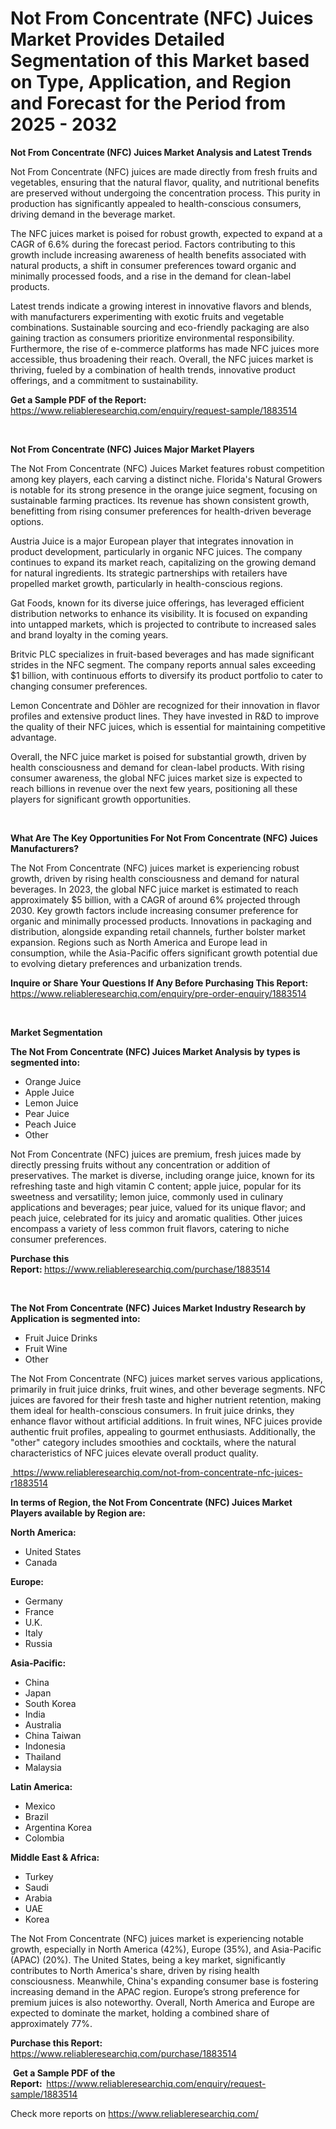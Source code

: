 <p><h1>Not From Concentrate (NFC) Juices Market Provides Detailed Segmentation of this Market based on Type, Application, and Region and Forecast for the Period from 2025 - 2032</h1></p><p><strong>Not From Concentrate (NFC) Juices Market Analysis and Latest Trends</strong></p>
<p><p>Not From Concentrate (NFC) juices are made directly from fresh fruits and vegetables, ensuring that the natural flavor, quality, and nutritional benefits are preserved without undergoing the concentration process. This purity in production has significantly appealed to health-conscious consumers, driving demand in the beverage market. </p><p>The NFC juices market is poised for robust growth, expected to expand at a CAGR of 6.6% during the forecast period. Factors contributing to this growth include increasing awareness of health benefits associated with natural products, a shift in consumer preferences toward organic and minimally processed foods, and a rise in the demand for clean-label products. </p><p>Latest trends indicate a growing interest in innovative flavors and blends, with manufacturers experimenting with exotic fruits and vegetable combinations. Sustainable sourcing and eco-friendly packaging are also gaining traction as consumers prioritize environmental responsibility. Furthermore, the rise of e-commerce platforms has made NFC juices more accessible, thus broadening their reach. Overall, the NFC juices market is thriving, fueled by a combination of health trends, innovative product offerings, and a commitment to sustainability.</p></p>
<p><strong>Get a Sample PDF of the Report:&nbsp;</strong> <a href="https://www.reliableresearchiq.com/enquiry/request-sample/1883514?utm_campaign=2268&utm_medium=2&utm_source=Github&utm_content=ia&utm_term=15022025&utm_id=not-from-concentrate-nfc-juices">https://www.reliableresearchiq.com/enquiry/request-sample/1883514</a></p>
<p>&nbsp;</p>
<p><strong>Not From Concentrate (NFC) Juices Major Market Players</strong></p>
<p><p>The Not From Concentrate (NFC) Juices Market features robust competition among key players, each carving a distinct niche. Florida's Natural Growers is notable for its strong presence in the orange juice segment, focusing on sustainable farming practices. Its revenue has shown consistent growth, benefitting from rising consumer preferences for health-driven beverage options.</p><p>Austria Juice is a major European player that integrates innovation in product development, particularly in organic NFC juices. The company continues to expand its market reach, capitalizing on the growing demand for natural ingredients. Its strategic partnerships with retailers have propelled market growth, particularly in health-conscious regions.</p><p>Gat Foods, known for its diverse juice offerings, has leveraged efficient distribution networks to enhance its visibility. It is focused on expanding into untapped markets, which is projected to contribute to increased sales and brand loyalty in the coming years.</p><p>Britvic PLC specializes in fruit-based beverages and has made significant strides in the NFC segment. The company reports annual sales exceeding $1 billion, with continuous efforts to diversify its product portfolio to cater to changing consumer preferences.</p><p>Lemon Concentrate and Döhler are recognized for their innovation in flavor profiles and extensive product lines. They have invested in R&D to improve the quality of their NFC juices, which is essential for maintaining competitive advantage.</p><p>Overall, the NFC juice market is poised for substantial growth, driven by health consciousness and demand for clean-label products. With rising consumer awareness, the global NFC juices market size is expected to reach billions in revenue over the next few years, positioning all these players for significant growth opportunities.</p></p>
<p>&nbsp;</p>
<p><strong>What Are The Key Opportunities For Not From Concentrate (NFC) Juices Manufacturers?</strong></p>
<p><p>The Not From Concentrate (NFC) juices market is experiencing robust growth, driven by rising health consciousness and demand for natural beverages. In 2023, the global NFC juice market is estimated to reach approximately $5 billion, with a CAGR of around 6% projected through 2030. Key growth factors include increasing consumer preference for organic and minimally processed products. Innovations in packaging and distribution, alongside expanding retail channels, further bolster market expansion. Regions such as North America and Europe lead in consumption, while the Asia-Pacific offers significant growth potential due to evolving dietary preferences and urbanization trends.</p></p>
<p><strong>Inquire or Share Your Questions If Any Before Purchasing This Report:</strong> <a href="https://www.reliableresearchiq.com/enquiry/pre-order-enquiry/1883514?utm_campaign=2268&utm_medium=2&utm_source=Github&utm_content=ia&utm_term=15022025&utm_id=not-from-concentrate-nfc-juices">https://www.reliableresearchiq.com/enquiry/pre-order-enquiry/1883514</a></p>
<p>&nbsp;</p>
<p><strong>Market Segmentation</strong></p>
<p><strong>The Not From Concentrate (NFC) Juices Market Analysis by types is segmented into:</strong></p>
<p><ul><li>Orange Juice</li><li>Apple Juice</li><li>Lemon Juice</li><li>Pear Juice</li><li>Peach Juice</li><li>Other</li></ul></p>
<p><p>Not From Concentrate (NFC) juices are premium, fresh juices made by directly pressing fruits without any concentration or addition of preservatives. The market is diverse, including orange juice, known for its refreshing taste and high vitamin C content; apple juice, popular for its sweetness and versatility; lemon juice, commonly used in culinary applications and beverages; pear juice, valued for its unique flavor; and peach juice, celebrated for its juicy and aromatic qualities. Other juices encompass a variety of less common fruit flavors, catering to niche consumer preferences.</p></p>
<p><strong>Purchase this Report:&nbsp;</strong><a href="https://www.reliableresearchiq.com/purchase/1883514?utm_campaign=2268&utm_medium=2&utm_source=Github&utm_content=ia&utm_term=15022025&utm_id=not-from-concentrate-nfc-juices">https://www.reliableresearchiq.com/purchase/1883514</a></p>
<p>&nbsp;</p>
<p><strong>The Not From Concentrate (NFC) Juices Market Industry Research by Application is segmented into:</strong></p>
<p><ul><li>Fruit Juice Drinks</li><li>Fruit Wine</li><li>Other</li></ul></p>
<p><p>The Not From Concentrate (NFC) juices market serves various applications, primarily in fruit juice drinks, fruit wines, and other beverage segments. NFC juices are favored for their fresh taste and higher nutrient retention, making them ideal for health-conscious consumers. In fruit juice drinks, they enhance flavor without artificial additions. In fruit wines, NFC juices provide authentic fruit profiles, appealing to gourmet enthusiasts. Additionally, the "other" category includes smoothies and cocktails, where the natural characteristics of NFC juices elevate overall product quality.</p></p>
<p><a href="https://www.reliableresearchiq.com/not-from-concentrate-nfc-juices-r1883514?utm_campaign=2268&utm_medium=2&utm_source=Github&utm_content=ia&utm_term=15022025&utm_id=not-from-concentrate-nfc-juices">&nbsp;https://www.reliableresearchiq.com/not-from-concentrate-nfc-juices-r1883514</a></p>
<p><strong>In terms of Region, the Not From Concentrate (NFC) Juices Market Players available by Region are:</strong></p>
<p>
    <p> <strong> North America: </strong>
        <ul>
            <li>United States</li>
            <li>Canada</li>
        </ul>
        </p> 
    <p> <strong> Europe: </strong>
        <ul>
            <li>Germany</li>
            <li>France</li>
            <li>U.K.</li>
            <li>Italy</li>
            <li>Russia</li>
        </ul>
        </p> 
    <p> <strong> Asia-Pacific: </strong>
        <ul>
            <li>China</li>
            <li>Japan</li>
            <li>South Korea</li>
            <li>India</li>
            <li>Australia</li>
            <li>China Taiwan</li>
            <li>Indonesia</li>
            <li>Thailand</li>
            <li>Malaysia</li>
        </ul>
        </p> 
    <p> <strong> Latin America: </strong>
        <ul>
            <li>Mexico</li>
            <li>Brazil</li>
            <li>Argentina Korea</li>
            <li>Colombia</li>
        </ul>
        </p> 
    <p> <strong> Middle East & Africa: </strong>
        <ul>
            <li>Turkey</li>
            <li>Saudi</li>
            <li>Arabia</li>
            <li>UAE</li>
            <li>Korea</li>
        </ul>
    </p>
    </p>
<p><p>The Not From Concentrate (NFC) juices market is experiencing notable growth, especially in North America (42%), Europe (35%), and Asia-Pacific (APAC) (20%). The United States, being a key market, significantly contributes to North America's share, driven by rising health consciousness. Meanwhile, China's expanding consumer base is fostering increasing demand in the APAC region. Europe’s strong preference for premium juices is also noteworthy. Overall, North America and Europe are expected to dominate the market, holding a combined share of approximately 77%.</p></p>
<p><strong>Purchase this Report: </strong><a href="https://www.reliableresearchiq.com/purchase/1883514?utm_campaign=2268&utm_medium=2&utm_source=Github&utm_content=ia&utm_term=15022025&utm_id=not-from-concentrate-nfc-juices">https://www.reliableresearchiq.com/purchase/1883514</a></p>
<p>&nbsp;<strong>Get a Sample PDF of the Report:&nbsp;&nbsp;</strong><a href="https://www.reliableresearchiq.com/enquiry/request-sample/1883514?utm_campaign=2268&utm_medium=2&utm_source=Github&utm_content=ia&utm_term=15022025&utm_id=not-from-concentrate-nfc-juices">https://www.reliableresearchiq.com/enquiry/request-sample/1883514</a></p>
<p><strong></strong></p>
<p>Check more reports on <a href="https://www.reliableresearchiq.com/?utm_campaign=2268&utm_medium=2&utm_source=Github&utm_content=ia&utm_term=15022025&utm_id=not-from-concentrate-nfc-juices">https://www.reliableresearchiq.com/</a></p>